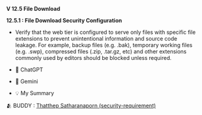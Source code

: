 __V 12.5 File Download__

__12.5.1 : File Download Security Configuration__

- Verify that the web tier is configured to serve only files with specific file
extensions to prevent unintentional information and source code leakage.
For example, backup files (e.g. .bak), temporary working files (e.g. .swp),
compressed files (.zip, .tar.gz, etc) and other extensions commonly used by
editors should be blocked unless required.

- 🤖 ChatGPT




- 🤖 Gemini




- 💡 My Summary










🫂 BUDDY : [Thatthep Satharanaporn (security-requirement)]()